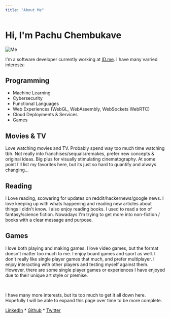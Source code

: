 ```yaml
---
title: "About Me"
---
```


# Hi, I'm Pachu Chembukave

![Me](/me.jpg)

I'm a software developer currently working at [ID.me](https://www.id.me/). I have many varried interests:

## Programming
* Machine Learning
* Cybersecurity
* Functional Languages
* Web Experiences (WebGL, WebAssembly, WebSockets WebRTC)
* Cloud Deployments & Services
* Games

## Movies & TV
Love watching movies and TV. Probably spend way too much time watching tbh. Not really into franchises/sequals/remakes, prefer new concepts & original ideas. Big plus for visually stimulating cinematography. At some point I'll list my favorites here, but its just so hard to quantify and always changing...

## Reading
I Love reading, scowering for updates on reddit/hackernews/google news. I love keeping up with whats happening and reading new articles about things I didn't know. I also enjoy reading books. I used to read a ton of fantasy/science fiction. Nowadays I'm trying to get more into non-fiction / books with a clear message and purpose.

## Games
I love both playing and making games. I love video games, but the format doesn't matter too much to me. I enjoy board games and sport as well. I don't really like single player games that much, and prefer multiplayer. I enjoy interacting with other players and testing myself against them. However, there are some single player games or experiences I have enjoyed due to their unique art style or premise.

<br>

I have many more interests, but its too much to get it all down here. Hopefully I will be able to expand this page over time to be more complete. 

[LinkedIn](https://linkedin.com/in/pachu-chembukave-036053191) * [Github](https://github.com/pachuc) * [Twitter](https://twitter.com/unpwn1)